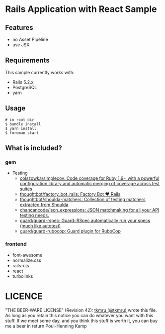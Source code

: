 # Rails Application with React Sample
## Features

- no Asset Pipeline
- use JSX

## Requirements
This sample currently works with:

- Rails 5.2.x
- PostgreSQL
- yarn

## Usage

```
# in root dir
$ bundle install
$ yarn install
$ foreman start
```

## What is included?
### gem
- Testing
  - [colszowka/simplecov: Code coverage for Ruby 1.9+ with a powerful configuration library and automatic merging of coverage across test suites](https://github.com/colszowka/simplecov)
  - [thoughtbot/factory_bot_rails: Factory Bot ♥ Rails](https://github.com/thoughtbot/factory_bot_rails)
  - [thoughtbot/shoulda-matchers: Collection of testing matchers extracted from Shoulda](https://github.com/thoughtbot/shoulda-matchers)
  - [chancancode/json_expressions: JSON matchmaking for all your API testing needs.](https://github.com/chancancode/json_expressions)
  - [guard/guard-rspec: Guard::RSpec automatically run your specs (much like autotest)](https://github.com/guard/guard-rspec)
  - [guard/guard-rubocop: Guard plugin for RuboCop](https://github.com/guard/guard-rubocop)


### frontend
- font-awesome
- normalize.css
- rails-ujs
- react
- turbolinks


# LICENCE
"THE BEER-WARE LICENSE" (Revision 42):
[tkmru (@tkmru)](https://github.com/tkmru) wrote this file. As long as you retain this notice you
can do whatever you want with this stuff. If we meet some day, and you think
this stuff is worth it, you can buy me a beer in return Poul-Henning Kamp
 


